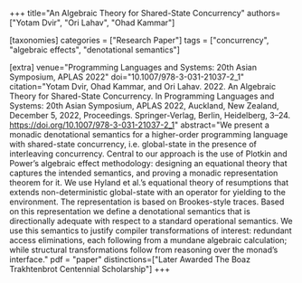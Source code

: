 +++
title="An Algebraic Theory for Shared-State Concurrency"
authors=["Yotam Dvir", "Ori Lahav", "Ohad Kammar"]

[taxonomies]
categories = ["Research Paper"]
tags = ["concurrency", "algebraic effects", "denotational semantics"]

[extra]
venue="Programming Languages and Systems: 20th Asian Symposium, APLAS 2022"
doi="10.1007/978-3-031-21037-2_1"
citation="Yotam Dvir, Ohad Kammar, and Ori Lahav. 2022. An Algebraic Theory for Shared-State Concurrency. In Programming Languages and Systems: 20th Asian Symposium, APLAS 2022, Auckland, New Zealand, December 5, 2022, Proceedings. Springer-Verlag, Berlin, Heidelberg, 3–24. https://doi.org/10.1007/978-3-031-21037-2_1"
abstract="We present a monadic denotational semantics for a higher-order programming language with shared-state concurrency, i.e. global-state in the presence of interleaving concurrency. Central to our approach is the use of Plotkin and Power’s algebraic effect methodology: designing an equational theory that captures the intended semantics, and proving a monadic representation theorem for it. We use Hyland et al.’s equational theory of resumptions that extends non-deterministic global-state with an operator for yielding to the environment. The representation is based on Brookes-style traces. Based on this representation we define a denotational semantics that is directionally adequate with respect to a standard operational semantics. We use this semantics to justify compiler transformations of interest: redundant access eliminations, each following from a mundane algebraic calculation; while structural transformations follow from reasoning over the monad’s interface."
pdf = "paper"
distinctions=["Later Awarded The Boaz Trakhtenbrot Centennial Scholarship"]
+++
